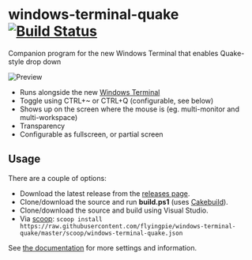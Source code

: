 # windows-terminal-quake [![Build Status](https://dev.azure.com/marco0738/windows-terminal-quake/_apis/build/status/flyingpie.windows-terminal-quake?branchName=master)](https://dev.azure.com/marco0738/windows-terminal-quake/_build/latest?definitionId=2&branchName=master)
Companion program for the new Windows Terminal that enables Quake-style drop down

![Preview](./assets/example.gif)

- Runs alongside the new [Windows Terminal](https://github.com/microsoft/terminal)
- Toggle using CTRL+~ or CTRL+Q (configurable, see below)
- Shows up on the screen where the mouse is (eg. multi-monitor and multi-workspace)
- Transparency
- Configurable as fullscreen, or partial screen

## Usage
There are a couple of options:

- Download the latest release from the [releases page](https://github.com/flyingpie/windows-terminal-quake/releases).
- Clone/download the source and run **build.ps1** (uses [Cakebuild](https://cakebuild.net/)).
- Clone/download the source and build using Visual Studio.
- Via [scoop](https://scoop.sh): `scoop install https://raw.githubusercontent.com/flyingpie/windows-terminal-quake/master/scoop/windows-terminal-quake.json`

See [the documentation](https://flyingpie.github.io/windows-terminal-quake) for more settings and information.
